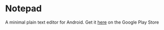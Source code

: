 # Notepad

A minimal plain text editor for Android. Get it [here](https://play.google.com/store/apps/details?id=com.apptasticmobile.notepad) on the Google Play Store